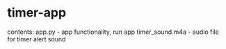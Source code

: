 # timer-app

contents:
app.py - app functionality, run app
timer_sound.m4a - audio file for timer alert sound

